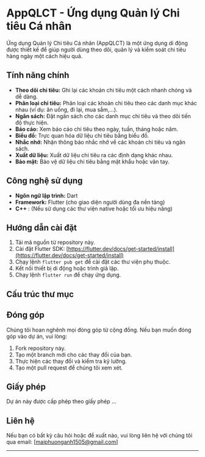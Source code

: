 # AppQLCT - Ứng dụng Quản lý Chi tiêu Cá nhân

Ứng dụng Quản lý Chi tiêu Cá nhân (AppQLCT) là một ứng dụng di động được thiết kế để giúp người dùng theo dõi, quản lý và kiểm soát chi tiêu hàng ngày một cách hiệu quả.

## Tính năng chính

*   **Theo dõi chi tiêu:** Ghi lại các khoản chi tiêu một cách nhanh chóng và dễ dàng.
*   **Phân loại chi tiêu:** Phân loại các khoản chi tiêu theo các danh mục khác nhau (ví dụ: ăn uống, đi lại, mua sắm,...).
*   **Ngân sách:** Đặt ngân sách cho các danh mục chi tiêu và theo dõi tiến độ thực hiện.
*   **Báo cáo:** Xem báo cáo chi tiêu theo ngày, tuần, tháng hoặc năm.
*   **Biểu đồ:** Trực quan hóa dữ liệu chi tiêu bằng biểu đồ.
*   **Nhắc nhở:** Nhận thông báo nhắc nhở về các khoản chi tiêu và ngân sách.
*   **Xuất dữ liệu:** Xuất dữ liệu chi tiêu ra các định dạng khác nhau.
*   **Bảo mật:** Bảo vệ dữ liệu chi tiêu bằng mật khẩu hoặc vân tay.

## Công nghệ sử dụng

*   **Ngôn ngữ lập trình:** Dart
*   **Framework:** Flutter (cho giao diện người dùng đa nền tảng)
*   **C++** : (Nếu sử dụng các thư viện native hoặc tối ưu hiệu năng)

## Hướng dẫn cài đặt

1.  Tải mã nguồn từ repository này.
2.  Cài đặt Flutter SDK: [https://flutter.dev/docs/get-started/install](https://flutter.dev/docs/get-started/install)
3.  Chạy lệnh `flutter pub get` để cài đặt các thư viện phụ thuộc.
4.  Kết nối thiết bị di động hoặc trình giả lập.
5.  Chạy lệnh `flutter run` để chạy ứng dụng.

## Cấu trúc thư mục


## Đóng góp

Chúng tôi hoan nghênh mọi đóng góp từ cộng đồng. Nếu bạn muốn đóng góp vào dự án, vui lòng:

1.  Fork repository này.
2.  Tạo một branch mới cho các thay đổi của bạn.
3.  Thực hiện các thay đổi và kiểm tra kỹ lưỡng.
4.  Tạo một pull request để chúng tôi xem xét.

## Giấy phép

Dự án này được cấp phép theo giấy phép ...

## Liên hệ

Nếu bạn có bất kỳ câu hỏi hoặc đề xuất nào, vui lòng liên hệ với chúng tôi qua email: [maiphuonganh1505@gmail.com]

---

